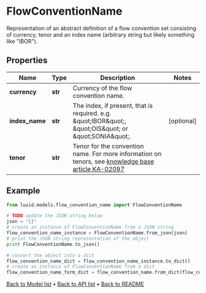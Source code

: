 # FlowConventionName

Representation of an abstract definition of a flow convention set consisting of currency, tenor and an index name (arbitrary string but likely something like \"IBOR\").

## Properties
Name | Type | Description | Notes
------------ | ------------- | ------------- | -------------
**currency** | **str** | Currency of the flow convention name. | 
**index_name** | **str** | The index, if present, that is required. e.g. \&quot;IBOR\&quot;, \&quot;OIS\&quot; or \&quot;SONIA\&quot;. | [optional] 
**tenor** | **str** | Tenor for the convention name.    For more information on tenors, see [knowledge base article KA-02097](https://support.lusid.com/knowledgebase/article/KA-02097) | 

## Example

```python
from lusid.models.flow_convention_name import FlowConventionName

# TODO update the JSON string below
json = "{}"
# create an instance of FlowConventionName from a JSON string
flow_convention_name_instance = FlowConventionName.from_json(json)
# print the JSON string representation of the object
print FlowConventionName.to_json()

# convert the object into a dict
flow_convention_name_dict = flow_convention_name_instance.to_dict()
# create an instance of FlowConventionName from a dict
flow_convention_name_form_dict = flow_convention_name.from_dict(flow_convention_name_dict)
```
[Back to Model list](../README.md#documentation-for-models) &#8226; [Back to API list](../README.md#documentation-for-api-endpoints) &#8226; [Back to README](../README.md)


